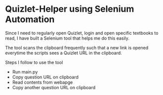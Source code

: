 # Quizlet-Helper using Selenium Automation
Since I need to regularly open Quizlet, login and open specific textbooks to read, I have built a Selenium tool that helps me do this easily.

The tool scans the clipboard frequently such that a new link is opened everytime the scripts sees a Quizlet URL in the clipboard.

Steps I follow to use the tool
- Run main.py
- Copy question URL on clipboard
- Read contents from webapge
- Copy another question URL on clipboard